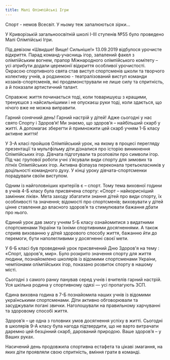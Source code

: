 ```yaml
---
title: Малі Олімпійські Ігри
---
```


Спорт - немов Всесвіт. У ньому теж запалюються зірки…

У Криворізькій загальноосвітній школі І-ІІІ ступенів №55 було проведено Малі Олімпійські Ігри.

Під девізом «Швидше! Вище! Сильніше!» 13.09.2019 відбулося урочисте відкриття. Парад команд-учасниць ігор, запалений факел з олімпійським вогнем, прапор Міжнародного олімпійського комітету – усі атрибути додали церемонії відкриття особливої урочистості. Окрасою спортивного свята став виступ спортсменів школи та творчого колективу учнів, а родзинкою - театралізований виступ команди козаків-спортсменів, які продемонстрували не лише силу та спритність, а й показали артистичний талант.

Справжнє життя починається тоді, коли товаришуєш з кращими, тренуєшся з найсильнішими і не опускаєш руки тоді, коли здається, що нічого вже не можна виправити.

Гарний сонячний день! Гарний настрій у дітей! Адже сьогодні у нас свято Спорту і Здоров’я! Ми знаємо, що здоров’я – найбільший скарб у житті. А допомагає зберегти й примножити цей скарб учням 1-Б класу активне життя!

У 3-А класі пройшов Олімпійський урок, на якому в процесі перегляду презентації та мультфільму діти дізналися про історію виникнення Олімпійських ігор. Дівчата підготували та розповіли про символи ігор. Під час групової роботи учні з’ясували види спорту для зимових та літніх Олімпійських ігор. Активна фізпауза переконала третьокласників у доцільності командного духу. У кінці уроку дівчата-спортсменки порадували своїм виступом.

Одним із найголовніших критеріїв є – спорт. Тому тема виховної години в учнів 4-Б класу була присвячена спорту: «Спорт – найкорисніший замінник ліків». Мета заходу збагатити знання дітей про види спорту, їх особливості та значення; відомості про спортсменів; виховувати у дітей цінне ставлення до власного здоров’я та стимулювати бажання дбати про нього.

Єдиний урок дав змогу учням 5-Б класу ознайомитися з видатними спортсменами України та їхніми спортивними досягненнями. А також сприяв вихованню у дітей здорового способу життя, бажанню йти до перемоги, бути наполегливими у досягненні своєї мети.

У 6-Б класі був проведений урок присвячений Дню Здоров'я на тему : «Спорт, здоров'я, мир». Було розкрито значення спорту для життя людини, познайомлено школярів із відомими спортсменами Украіни, чемпіонами олімпійських ігор, показано розвиток спорту в нашому місті.

Сьогодні з самого ранку панував серед учнів і вчителів гарний настрій. Уся шкільна родина у спортивному одязі — усі пропагують ЗСП.

Єдина виховна година в 7-Б познайомила наших учнів із відомими українськими спортсменами. Діти активно обговорювали та засуджували погані звички. Наголошували на правильному харчуванні та здоровому способі життя.

Здоров’я – це одна з головних умов досягнення успіху в житті. Сьогодні в школярів 9-А класу була нагода підтвердити, що не варто витрачати даремно цей безцінний скарб, дарований природою. Ваше здоров’я – у Ваших руках.

Насичений день продовжила спортивна естафета та цікаві змагання, на яких діти проявляли свою спритність, вміння грати в команді.

<youtube id="1EIf6aw_vIw" />

<slideshow />
